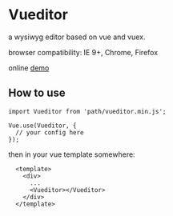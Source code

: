 # Vueditor
a wysiwyg editor based on vue and vuex.

browser compatibility: IE 9+, Chrome, Firefox

online [demo](http://script.duapp.com/projects/vueditor/index.html)

## How to use

```
import Vueditor from 'path/vueditor.min.js';

Vue.use(Vueditor, {
  // your config here
});

```

then in your vue template somewhere:
```
  <template>
    <div>
      ...
      <Vueditor></Vueditor>
    </div>
  </template>
```